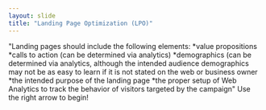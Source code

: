 ```yaml
---
layout: slide
title: "Landing Page Optimization (LPO)"
---
```

"Landing pages should include the following elements:
*value propositions
*calls to action (can be determined via analytics)
*demographics (can be determined via analytics, although the intended
audience demographics may not be as easy to learn if it is not stated on
the web or business owner
*the intended purpose of the landing page
*the proper setup of Web Analytics to track the behavior of visitors
targeted by the campaign"
Use the right arrow to begin!

